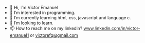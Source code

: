 - 👋 Hi, I’m Victor Emanuel
- 👀 I’m interested in programming.
- 🌱 I’m currently learning html, css, javascript and language c.
- 💞️ I’m looking to learn.
- 📫 How to reach me on my linkedin? www.linkedin.com/in/victor-emanuel1 or victorefq@gmail.com

<!---
p3rseus1/p3rseus1 is a ✨ special ✨ repository because its `README.md` (this file) appears on your GitHub profile.
You can click the Preview link to take a look at your changes.
--->

